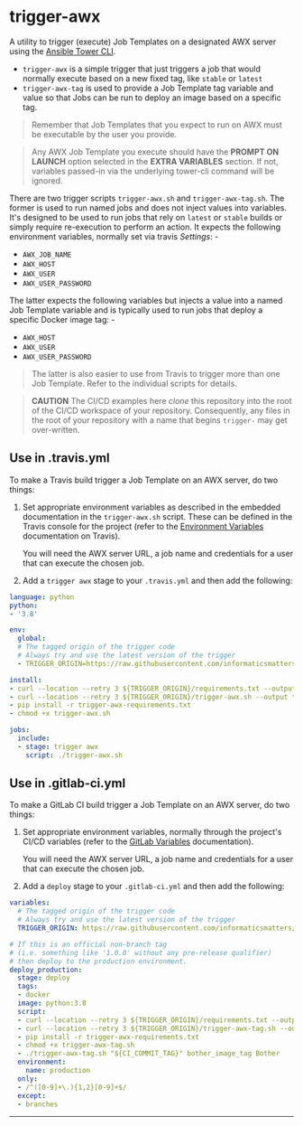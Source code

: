 # trigger-awx
A utility to trigger (execute) Job Templates on a designated AWX server
using the [Ansible Tower CLI].

- `trigger-awx` is a simple trigger that just triggers a job that would
  normally execute based on a new fixed tag, like `stable` or `latest`
- `trigger-awx-tag` is used to provide a Job Template tag variable and value
  so that Jobs can be run to deploy an image based on a specific tag.

>   Remember that Job Templates that you expect to run on AWX must be
    executable by the user you provide.
 
>   Any AWX Job Template you execute should have the **PROMPT ON LAUNCH**
    option selected in the **EXTRA VARIABLES** section. If not, variables
    passed-in via the underlying tower-cli command will be ignored.

There are two trigger scripts `trigger-awx.sh` and `trigger-awx-tag.sh`. The
former is used to run named jobs and does not inject values into variables.
It's designed to be used to run jobs that rely on `latest` or `stable`
builds or simply require re-execution to perform an action. It expects the
following environment variables, normally set via travis _Settings_: -

-   `AWX_JOB_NAME`
-   `AWX_HOST`
-   `AWX_USER`
-   `AWX_USER_PASSWORD`

The latter expects the following variables but injects a value into a named
Job Template variable and is typically used to run jobs that deploy a specific
Docker image tag: -

-   `AWX_HOST`
-   `AWX_USER`
-   `AWX_USER_PASSWORD`
 
>   The latter is also easier to use from Travis to trigger more than
    one Job Template. Refer to the individual scripts for details.

>   **CAUTION** The CI/CD examples here _clone_ this repository into the
    root of the CI/CD workspace of your repository. Consequently, any files
    in the root of your repository with a name that begins `trigger-` may
    get over-written.
 
## Use in .travis.yml
To make a Travis build trigger a Job Template on an AWX server, do two things:

1.  Set appropriate environment variables as described in the
    embedded documentation in the `trigger-awx.sh` script.
    These can be defined in the Travis console for the project (refer to the
    [Environment Variables] documentation on Travis).
   
    You will need the AWX server URL, a job name and credentials for a user
    that can execute the chosen job.

2.  Add a `trigger awx` stage to your `.travis.yml` and then add the following:

```yaml
language: python
python:
- '3.8'

env:
  global:
  # The tagged origin of the trigger code
  # Always try and use the latest version of the trigger
  - TRIGGER_ORIGIN=https://raw.githubusercontent.com/informaticsmatters/trigger-awx/1.0.2

install:
- curl --location --retry 3 ${TRIGGER_ORIGIN}/requirements.txt --output trigger-awx-requirements.txt
- curl --location --retry 3 ${TRIGGER_ORIGIN}/trigger-awx.sh --output trigger-awx.sh
- pip install -r trigger-awx-requirements.txt
- chmod +x trigger-awx.sh

jobs:
  include:
  - stage: trigger awx
    script: ./trigger-awx.sh
```

## Use in .gitlab-ci.yml
To make a GitLab CI build trigger a Job Template on an AWX server,
do two things:

1.  Set appropriate environment variables, normally through the project's
    CI/CD variables (refer to the [GitLab Variables] documentation).
   
    You will need the AWX server URL, a job name and credentials for a user
    that can execute the chosen job.

2.  Add a `deploy` stage to your `.gitlab-ci.yml` and then add the following:

```yaml
variables:
  # The tagged origin of the trigger code
  # Always try and use the latest version of the trigger
  TRIGGER_ORIGIN: https://raw.githubusercontent.com/informaticsmatters/trigger-awx/1.0.2

# If this is an official non-branch tag
# (i.e. something like '1.0.0' without any pre-release qualifier)
# then deploy to the production environment.
deploy_production:
  stage: deploy
  tags:
  - docker
  image: python:3.8
  script:
  - curl --location --retry 3 ${TRIGGER_ORIGIN}/requirements.txt --output trigger-awx-requirements.txt
  - curl --location --retry 3 ${TRIGGER_ORIGIN}/trigger-awx-tag.sh --output trigger-awx-tag.sh
  - pip install -r trigger-awx-requirements.txt
  - chmod +x trigger-awx-tag.sh
  - ./trigger-awx-tag.sh "${CI_COMMIT_TAG}" bother_image_tag Bother
  environment:
    name: production
  only:
  - /^([0-9]+\.){1,2}[0-9]+$/
  except:
  - branches
```

---

[ansible tower cli]: https://pypi.org/project/ansible-tower-cli/ 
[environment variables]: https://docs.travis-ci.com/user/environment-variables/
[gitlab variables]: https://docs.gitlab.com/ee/ci/variables/
